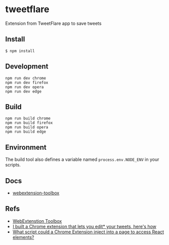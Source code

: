 # tweetflare

Extension from TweetFlare app to save tweets

## Install

    $ npm install

## Development

    npm run dev chrome
    npm run dev firefox
    npm run dev opera
    npm run dev edge

## Build

    npm run build chrome
    npm run build firefox
    npm run build opera
    npm run build edge

## Environment

The build tool also defines a variable named `process.env.NODE_ENV` in your
scripts.

## Docs

- [webextension-toolbox](https://github.com/HaNdTriX/webextension-toolbox)

## Refs

- [WebExtenstion Toolbox](https://github.com/webextension-toolbox/webextension-toolbox)
- [I built a Chrome extension that lets you edit\* your tweets, here's how](https://blurt.app/@coreygwin/i-built-a-chrome-extension-that-lets-you-edit-your-tweets-heres-how/5b4e0394e835df00f38de326)
- [What script could a Chrome Extension inject into a page to access React elements?](https://stackoverflow.com/questions/53038183/what-script-could-a-chrome-extension-inject-into-a-page-to-access-react-elements)
